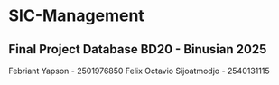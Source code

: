 # SIC-Management
## Final Project Database BD20 - Binusian 2025

Febriant Yapson - 2501976850
Felix Octavio Sijoatmodjo - 2540131115


